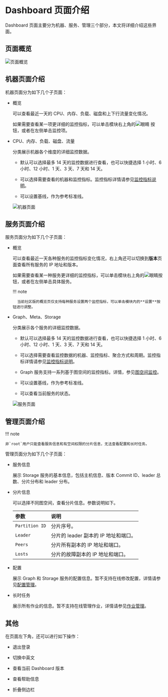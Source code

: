 # Dashboard 页面介绍

Dashboard 页面主要分为机器、服务、管理三个部分，本文将详细介绍这些界面。

## 页面概览

![页面概览](https://docs-cdn.nebula-graph.com.cn/figures/overview1.png)

## 机器页面介绍

机器页面分为如下几个子页面：

- 概览
  
  可以查看最近一天的 CPU、内存、负载、磁盘和上下行流量变化情况。

  如果需要查看某一项更详细的监控指标，可以单击模块右上角的![眼睛](https://docs-cdn.nebula-graph.com.cn/figures/eye.png) 按钮，或者在左侧单击监控项。

- CPU、内存、负载、磁盘、流量
  
  分类展示机器各个维度的详细监控数据。
  
  - 默认可以选择最多 14 天的监控数据进行查看，也可以快捷选择 1 小时、6 小时、12 小时、1 天、3 天、7 天和 14 天。

  - 可以选择需要查看的机器和监控指标。监控指标详情请参见[监控指标说明](6.monitor-parameter.md)。

  - 可以设置基线，作为参考标准线。

  ![机器页面](https://docs-cdn.nebula-graph.com.cn/figures/machine.png)

## 服务页面介绍

服务页面分为如下几个子页面：

- 概览

  可以查看最近一天各种服务的监控指标变化情况，右上角还可以切换到**版本**页面查看所有服务的 IP 地址和版本。
  
  如果需要查看某一种服务更详细的监控指标，可以单击模块右上角的![眼睛](https://docs-cdn.nebula-graph.com.cn/figures/eye.png)按钮，或者在左侧单击具体服务。

  !!! note

        当前社区版的概览页仅支持每种服务设置两个监控指标，可以单击模块内的**设置**按钮进行调整。

- Graph、Meta、Storage

  分类展示各个服务的详细监控数据。

  - 默认可以选择最多 14 天的监控数据进行查看，也可以快捷选择 1 小时、6 小时、12 小时、1 天、3 天、7 天和 14 天。

  - 可以选择需要查看监控数据的机器、监控指标、聚合方式和周期。监控指标详情请参见[监控指标说明](6.monitor-parameter.md)。

  - Graph 服务支持一系列基于图空间的监控指标。详情，参见[图空间监控](../nebula-dashboard-ent/4.cluster-operator/2.monitor.md)。

  - 可以设置基线，作为参考标准线。

  - 可以查看当前服务的状态。

  ![服务页面](https://docs-cdn.nebula-graph.com.cn/figures/service.png)

## 管理页面介绍

!!! note

    非`root`用户只能查看服务信息和有空间权限的分片信息，无法查看配置和长时任务。

管理页面分为如下几个子页面：

- 服务信息

  展示 Storage 服务的基本信息，包括主机信息、版本 Commit ID、leader 总数、分片分布和 leader 分布。

- 分片信息

  可以选择不同图空间，查看分片信息。参数说明如下。

  |参数|说明|
  |:---|:---|
  |`Partition ID`|分片序号。|
  |`Leader`|分片的 leader 副本的 IP 地址和端口。|
  |`Peers`|分片所有副本的 IP 地址和端口。|
  |`Losts`|分片的故障副本的 IP 地址和端口。|

- 配置
  
  展示 Graph 和 Storage 服务的配置信息。暂不支持在线修改配置，详情请参见[配置管理](../5.configurations-and-logs/1.configurations/1.configurations.md)。

- 长时任务

  展示所有作业的信息。暂不支持在线管理作业，详情请参见[作业管理](../3.ngql-guide/18.operation-and-maintenance-statements/4.job-statements.md)。

## 其他

在页面左下角，还可以进行如下操作：

- 退出登录

- 切换中英文

- 查看当前 Dashboard 版本

- 查看帮助信息

- 折叠侧边栏